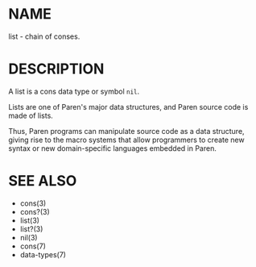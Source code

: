 # NAME
list - chain of conses.

# DESCRIPTION
A list is a cons data type or symbol `nil`.

Lists are one of Paren's major data structures, and Paren source code is made of lists.

Thus, Paren programs can manipulate source code as a data structure, giving rise to the macro systems that allow programmers to create new syntax or new domain-specific languages embedded in Paren.

# SEE ALSO
- cons(3)
- cons?(3)
- list(3)
- list?(3)
- nil(3)
- cons(7)
- data-types(7)
